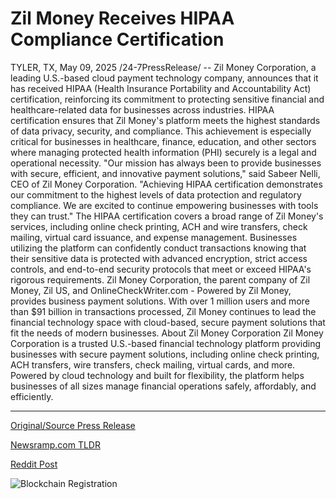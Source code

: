 # Zil Money Receives HIPAA Compliance Certification

TYLER, TX, May 09, 2025 /24-7PressRelease/ -- Zil Money Corporation, a leading U.S.-based cloud payment technology company, announces that it has received HIPAA (Health Insurance Portability and Accountability Act) certification, reinforcing its commitment to protecting sensitive financial and healthcare-related data for businesses across industries.   HIPAA certification ensures that Zil Money's platform meets the highest standards of data privacy, security, and compliance. This achievement is especially critical for businesses in healthcare, finance, education, and other sectors where managing protected health information (PHI) securely is a legal and operational necessity.   "Our mission has always been to provide businesses with secure, efficient, and innovative payment solutions," said Sabeer Nelli, CEO of Zil Money Corporation. "Achieving HIPAA certification demonstrates our commitment to the highest levels of data protection and regulatory compliance. We are excited to continue empowering businesses with tools they can trust."   The HIPAA certification covers a broad range of Zil Money's services, including online check printing, ACH and wire transfers, check mailing, virtual card issuance, and expense management. Businesses utilizing the platform can confidently conduct transactions knowing that their sensitive data is protected with advanced encryption, strict access controls, and end-to-end security protocols that meet or exceed HIPAA's rigorous requirements.   Zil Money Corporation, the parent company of Zil Money, Zil US, and OnlineCheckWriter.com - Powered by Zil Money, provides business payment solutions. With over 1 million users and more than $91 billion in transactions processed, Zil Money continues to lead the financial technology space with cloud-based, secure payment solutions that fit the needs of modern businesses.  About Zil Money Corporation   Zil Money Corporation is a trusted U.S.-based financial technology platform providing businesses with secure payment solutions, including online check printing, ACH transfers, wire transfers, check mailing, virtual cards, and more. Powered by cloud technology and built for flexibility, the platform helps businesses of all sizes manage financial operations safely, affordably, and efficiently. 

---

[Original/Source Press Release](https://www.24-7pressrelease.com/press-release/522589/zil-money-receives-hipaa-compliance-certification)
                    

[Newsramp.com TLDR](https://newsramp.com/curated-news/zil-money-corporation-achieves-hipaa-certification-for-data-protection/c7c947a677ed51c9b31cc77e96ccb391) 

 



[Reddit Post](https://www.reddit.com/r/BlockchainWeb3New/comments/1kicn7g/zil_money_corporation_achieves_hipaa/) 



![Blockchain Registration](https://cdn.newsramp.app/24-7PressRelease/qrcode/255/9/zestj64J.webp)